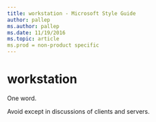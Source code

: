 ```yaml
---
title: workstation - Microsoft Style Guide
author: pallep
ms.author: pallep
ms.date: 11/19/2016
ms.topic: article
ms.prod = non-product specific
---
```


# workstation

One word. 

Avoid except in discussions of clients and servers. 
